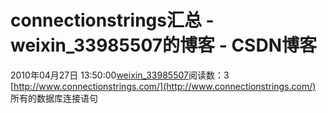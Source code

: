 # connectionstrings汇总 - weixin_33985507的博客 - CSDN博客
2010年04月27日 13:50:00[weixin_33985507](https://me.csdn.net/weixin_33985507)阅读数：3
[http://www.connectionstrings.com/](http://www.connectionstrings.com/)
所有的数据库连接语句
